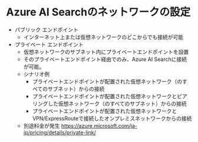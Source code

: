 # Azure AI Searchのネットワークの設定

- パブリック エンドポイント
  - インターネット上または仮想ネットワークのどこからでも接続が可能
- プライベート エンドポイント
  - 仮想ネットワークのサブネット内にプライベートエンドポイントを設置
  - そのプライベートエンドポイント経由でのみ、Azure AI Searchに接続が可能。
  - シナリオ例
    - プライベートエンドポイントが配置された仮想ネットワーク（のすべてのサブネット）からの接続
    - プライベートエンドポイントが配置された仮想ネットワークとピアリングした仮想ネットワーク（のすべてのサブネット）からの接続
    - プライベートエンドポイントが配置された仮想ネットワークとVPN/ExpressRouteで接続したオンプレミスネットワークからの接続
  - 別途料金が発生 https://azure.microsoft.com/ja-jp/pricing/details/private-link/
